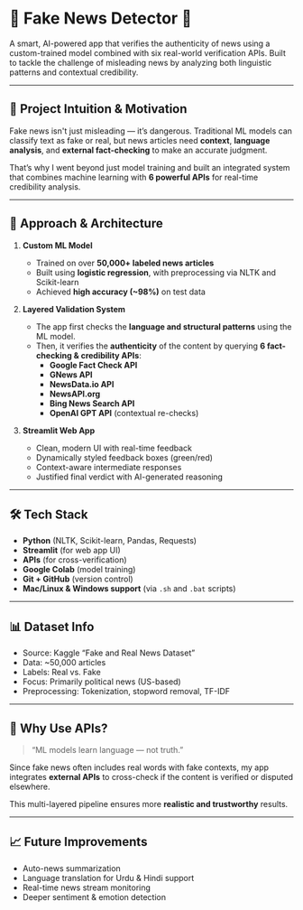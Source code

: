 # 🧠 Fake News Detector 📰

A smart, AI-powered app that verifies the authenticity of news using a custom-trained model combined with six real-world verification APIs. Built to tackle the challenge of misleading news by analyzing both linguistic patterns and contextual credibility.

---

## 🌟 Project Intuition & Motivation

Fake news isn't just misleading — it’s dangerous. Traditional ML models can classify text as fake or real, but news articles need **context**, **language analysis**, and **external fact-checking** to make an accurate judgment.

That’s why I went beyond just model training and built an integrated system that combines machine learning with **6 powerful APIs** for real-time credibility analysis.

---

## 🚀 Approach & Architecture

1. **Custom ML Model**
   - Trained on over **50,000+ labeled news articles**
   - Built using **logistic regression**, with preprocessing via NLTK and Scikit-learn
   - Achieved **high accuracy (~98%)** on test data

2. **Layered Validation System**
   - The app first checks the **language and structural patterns** using the ML model.
   - Then, it verifies the **authenticity** of the content by querying **6 fact-checking & credibility APIs**:
     - **Google Fact Check API**
     - **GNews API**
     - **NewsData.io API**
     - **NewsAPI.org**
     - **Bing News Search API**
     - **OpenAI GPT API** (contextual re-checks)

3. **Streamlit Web App**
   - Clean, modern UI with real-time feedback
   - Dynamically styled feedback boxes (green/red)
   - Context-aware intermediate responses
   - Justified final verdict with AI-generated reasoning

---

## 🛠️ Tech Stack

- **Python** (NLTK, Scikit-learn, Pandas, Requests)
- **Streamlit** (for web app UI)
- **APIs** (for cross-verification)
- **Google Colab** (model training)
- **Git + GitHub** (version control)
- **Mac/Linux & Windows support** (via `.sh` and `.bat` scripts)


---

## 📊 Dataset Info

- Source: Kaggle “Fake and Real News Dataset”
- Data: ~50,000 articles
- Labels: Real vs. Fake
- Focus: Primarily political news (US-based)
- Preprocessing: Tokenization, stopword removal, TF-IDF

---

## 🔐 Why Use APIs?

> “ML models learn language — not truth.”

Since fake news often includes real words with fake contexts, my app integrates **external APIs** to cross-check if the content is verified or disputed elsewhere.

This multi-layered pipeline ensures more **realistic and trustworthy** results.

---

## 📈 Future Improvements

- Auto-news summarization
- Language translation for Urdu & Hindi support
- Real-time news stream monitoring
- Deeper sentiment & emotion detection
